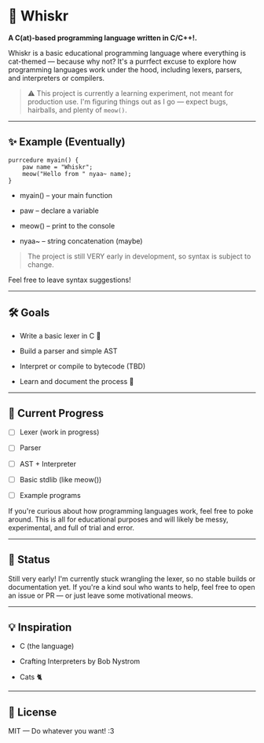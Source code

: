 # 🐾 Whiskr

**A C(at)-based programming language written in C/C++!.**

Whiskr is a basic educational programming language where everything is cat-themed — because why not? It's a purrfect excuse to explore how programming languages work under the hood, including lexers, parsers, and interpreters or compilers.

> ⚠️ This project is currently a learning experiment, not meant for production use. I'm figuring things out as I go — expect bugs, hairballs, and plenty of `meow()`.

---

## ✨ Example (Eventually)

```whiskr
purrcedure myain() {
    paw name = "Whiskr";
    meow("Hello from " nyaa~ name);
}
```

 - myain() – your main function

 - paw – declare a variable

 - meow() – print to the console

 - nyaa~ – string concatenation (maybe)

> The project is still VERY early in development, so syntax is subject to change.

Feel free to leave syntax suggestions!

---

## 🛠 Goals

   - Write a basic lexer in C 🧵

   - Build a parser and simple AST

   - Interpret or compile to bytecode (TBD)

   - Learn and document the process 🧠

---

## 🐛 Current Progress

 - [ ] Lexer (work in progress)

 - [ ] Parser

 - [ ] AST + Interpreter

 - [ ] Basic stdlib (like meow())

 - [ ] Example programs

If you're curious about how programming languages work, feel free to poke around. This is all for educational purposes and will likely be messy, experimental, and full of trial and error.

---

## 🚧 Status

Still very early! I'm currently stuck wrangling the lexer, so no stable builds or documentation yet. If you're a kind soul who wants to help, feel free to open an issue or PR — or just leave some motivational meows.

---

## 💡 Inspiration

  * C (the language)

  * Crafting Interpreters by Bob Nystrom

  * Cats 🐈

---

## 📜 License

MIT — Do whatever you want! :3
